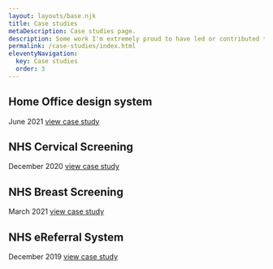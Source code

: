 ```yaml
---
layout: layouts/base.njk
title: Case studies
metaDescription: Case studies page.
description: Some work I'm extremely proud to have led or contributed to.
permalink: /case-studies/index.html
eleventyNavigation:
  key: Case studies
  order: 3
---
```


## Home Office design system
June 2021
[view case study](/pages/home-office-design-system)

## NHS Cervical Screening
December 2020
[view case study](/pages/cervical-cancer-screening)


## NHS Breast Screening
March 2021
[view case study](/pages/breast-cancer-screening)


## NHS eReferral System
December 2019
[view case study](/pages/ereferral-system)